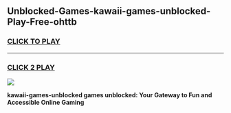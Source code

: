 
## Unblocked-Games-kawaii-games-unblocked-Play-Free-ohttb
<h3>
<a href="https://premium76.site?title=kawaii-games-unblocked&ref=17A">CLICK TO PLAY</a></h3>
<hr>

<h3>
<a href="https://premium76.site?title=kawaii-games-unblocked&ref=17A">CLICK 2 PLAY</a>
  
</h3>

<a href="https://premium76.site?title=kawaii-games-unblocked&ref=17A"><img src="https://clearcache.store/games.png"></a>


**kawaii-games-unblocked games unblocked: Your Gateway to Fun and Accessible Online Gaming**

